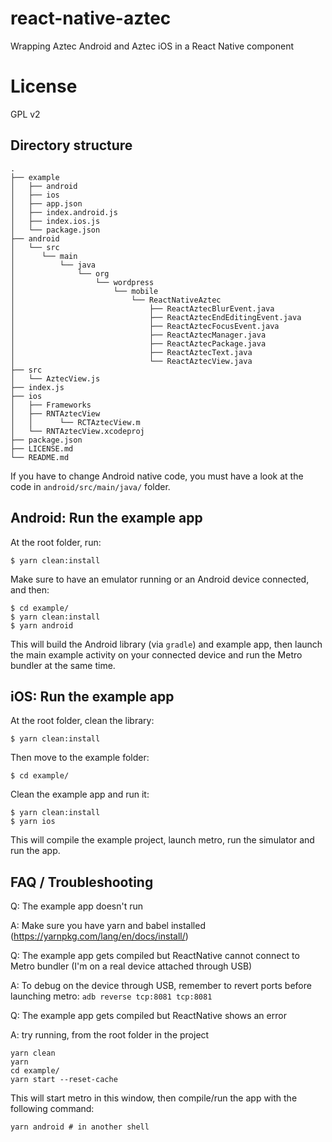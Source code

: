 # react-native-aztec

Wrapping Aztec Android and Aztec iOS in a React Native component

# License

GPL v2


## Directory structure

```
.
├── example
│   ├── android
│   ├── ios
│   ├── app.json
│   ├── index.android.js
│   ├── index.ios.js
│   └── package.json
├── android
│   └── src
│      └── main
│          └── java
│              └── org
│                  └── wordpress
│                      └── mobile
│                          └── ReactNativeAztec
│                              ├── ReactAztecBlurEvent.java
│                              ├── ReactAztecEndEditingEvent.java
│                              ├── ReactAztecFocusEvent.java
│                              ├── ReactAztecManager.java
│                              ├── ReactAztecPackage.java
│                              ├── ReactAztecText.java
│                              └── ReactAztecView.java
├── src
│   └── AztecView.js
├── index.js
├── ios
│   ├── Frameworks
│   ├── RNTAztecView
│   │      └── RCTAztecView.m
│   └── RNTAztecView.xcodeproj
├── package.json
├── LICENSE.md
└── README.md
```

If you have to change Android native code, you must have a look at the code in `android/src/main/java/` folder.

## Android: Run the example app

At the root folder, run:
```
$ yarn clean:install
```

Make sure to have an emulator running or an Android device connected, and then:

```
$ cd example/
$ yarn clean:install
$ yarn android
```

This will build the Android library (via `gradle`) and example app, then launch the main example activity on your connected device and run the Metro bundler at the same time.

## iOS: Run the example app

At the root folder, clean the library:
```
$ yarn clean:install
```

Then move to the example folder:
```
$ cd example/
```

Clean the example app and run it:
```
$ yarn clean:install
$ yarn ios
```

This will compile the example project, launch metro, run the simulator and run the app.

## FAQ / Troubleshooting

Q: The example app doesn't run

A: Make sure you have yarn and babel installed (https://yarnpkg.com/lang/en/docs/install/)


Q: The example app gets compiled but ReactNative cannot connect to Metro bundler (I'm on a real device attached through USB)

A: To debug on the device through USB, remember to revert ports before launching metro:
`adb reverse tcp:8081 tcp:8081`


Q: The example app gets compiled but ReactNative shows an error 

A: try running, from the root folder in the project
```
yarn clean
yarn
cd example/
yarn start --reset-cache
```
This will start metro in this window, then compile/run the app with the following command:
```
yarn android # in another shell
```

